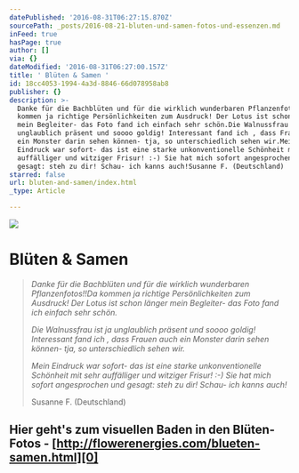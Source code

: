 ```yaml
---
datePublished: '2016-08-31T06:27:15.870Z'
sourcePath: _posts/2016-08-21-bluten-und-samen-fotos-und-essenzen.md
inFeed: true
hasPage: true
author: []
via: {}
dateModified: '2016-08-31T06:27:00.157Z'
title: ' Blüten & Samen '
id: 18cc4053-1994-4a3d-8846-66d078958ab8
publisher: {}
description: >-
  Danke für die Bachblüten und für die wirklich wunderbaren Pflanzenfotos!!Da
  kommen ja richtige Persönlichkeiten zum Ausdruck! Der Lotus ist schon länger
  mein Begleiter- das Foto fand ich einfach sehr schön.Die Walnussfrau ist ja
  unglaublich präsent und soooo goldig! Interessant fand ich , dass Frauen auch
  ein Monster darin sehen können- tja, so unterschiedlich sehen wir.Mein
  Eindruck war sofort- das ist eine starke unkonventionelle Schönheit mit sehr
  auffälliger und witziger Frisur! :-) Sie hat mich sofort angesprochen und
  gesagt: steh zu dir! Schau- ich kanns auch!Susanne F. (Deutschland)
starred: false
url: bluten-and-samen/index.html
_type: Article

---
```

![](https://the-grid-user-content.s3-us-west-2.amazonaws.com/66acbb4d-11f1-4d60-8ee7-74758483c83f.jpg)

# Blüten & Samen 
> 
> _Danke für die Bachblüten und für die wirklich wunderbaren Pflanzenfotos!!Da kommen ja richtige Persönlichkeiten zum Ausdruck! Der Lotus ist schon länger mein Begleiter- das Foto fand ich einfach sehr schön._
> 
> _Die Walnussfrau ist ja unglaublich präsent und soooo goldig! Interessant fand ich , dass Frauen auch ein Monster darin sehen können- tja, so unterschiedlich sehen wir._
> 
> _Mein Eindruck war sofort- das ist eine starke unkonventionelle Schönheit mit sehr auffälliger und witziger Frisur! :-) Sie hat mich sofort angesprochen und gesagt: steh zu dir! Schau- ich kanns auch!_
> 
> Susanne F. (Deutschland)

## Hier geht's zum visuellen Baden in den Blüten-Fotos - **[http://flowerenergies.com/blueten-samen.html][0]**

[0]: http://flowerenergies.com/blueten-samen.html "http://flowerenergies.com/blueten-samen.html"
